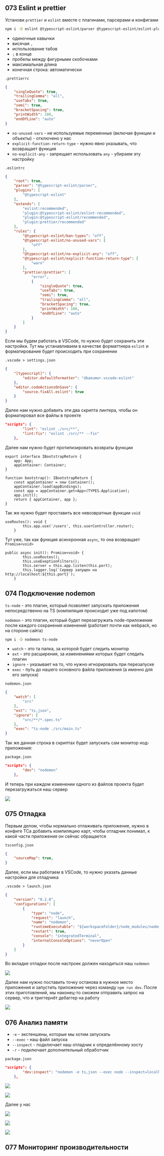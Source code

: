 ## 073 Eslint и prettier

Установи `prettier` и `eslint` вместе с плагинами, парсерами и конфигами

```bash
npm i -D eslint @typescript-eslint/parser @typescript-eslint/eslint-plugin prettier eslint-config-prettier eslint-plugin-prettier typescript
```

- одиночные кавычки
- висячая `,`
- использование табов
- `;` в конце
- пробелы между фигурными скобочками
- максимальная длина
- конечная строка: автоматически

`.prettierrc`
```JSON
{
	"singleQuote": true,
	"trailingComma": "all",
	"useTabs": true,
	"semi": true,
	"bracketSpacing": true,
	"printWidth": 100,
	"endOfLine": "auto"
}
```

- `no-unused-vars` - не используемые переменные (включая функции и объекты) - отключено у нас
- `explicit-function-return-type` - нужно явно указывать, что возвращает функция 
- `no-explicit-any` - запрещает использовать `any` - убираем эту настройку

`.eslintrc`
```JSON
{
	"root": true,
	"parser": "@typescript-eslint/parser",
	"plugins": [
		"@typescript-eslint"
	],
	"extends": [
		"eslint:recommended",
		"plugin:@typescript-eslint/eslint-recommended",
		"plugin:@typescript-eslint/recommended",
		"plugin:prettier/recommended"
	],
	"rules": {
		"@typescript-eslint/ban-types": "off",
		"@typescript-eslint/no-unused-vars": [
			"off"
		],
		"@typescript-eslint/no-explicit-any": "off",
		"@typescript-eslint/explicit-function-return-type": [
			"warn"
		],
		"prettier/prettier": [
			"error",
			{
				"singleQuote": true,
				"useTabs": true,
				"semi": true,
				"trailingComma": "all",
				"bracketSpacing": true,
				"printWidth": 100,
				"endOfLine": "auto"
			}
		]
	}
}
```

Если мы будем работать в VSCode, то нужно будет сохранить эти настройки. Тут мы устанавливаем в качестве форматтиера `eslint` и форматирование будет происходить при сохранении

`.vscode > settings.json`
```JSON
{
	"[typescript]": {
		"editor.defaultFormatter": "dbaeumer.vscode-eslint"
	},
	"editor.codeActionsOnSave": {
		"source.fixAll.eslint": true
	}
}
```

Далее нам нужно добавить эти два скрипта линтера, чтобы он форматировал все файлы в проекте

```JSON
"scripts": {
		"lint": "eslint ./src/**",
		"lint:fix": "eslint ./src/** --fix"
	},
```

Далее нам нужно будет протипизировать возвраты функции 

```TS
export interface IBootstrapReturn {
	app: App;
	appContainer: Container;
}

function bootstrap(): IBootstrapReturn {
	const appContainer = new Container();
	appContainer.load(appBindings);
	const app = appContainer.get<App>(TYPES.Application);
	app.init();
	return { appContainer, app };
}
```

Так же нужно будет проставить все невозвратные функции `void`

```TS
useRoutes(): void {
		this.app.use('/users', this.userController.router);
	}
```

Тут уже, так как функция асинхронная `async`, то она возвращает `Promise<void>`

```TS
public async init(): Promise<void> {
		this.useRoutes();
		this.useExeptionFilters();
		this.server = this.app.listen(this.port);
		this.logger.log(`Сервер запущен на http://localhost:${this.port}`);
	}
```

## 074 Подключение nodemon

`ts-node` - это плагин, который позволяет запускать приложения непосредственно на TS (компиляция происходит уже под капотом)

`nodemon` - это плагин, который будет перезагружать node-приложение после каждого сохранения изменений (работает почти как webpack, но на стороне сайта)

```bash
npm i -D nodemon ts-node
```

- `watch` - это та папка, за которой будет следить монитор
- `ext` - это расширения, за изменениями которых будет следить плагин
- `ignore` - указывает на то, что нужно игнорировать при перезапуске
- `exec` - путь до нашего основного файла приложения (а именно для его запуска)

`nodemon.json`
```JSON
{
	"watch": [
		"src"
	],
	"ext": "ts,json",
	"ignore": [
		"src/**/*.spec.ts"
	],
	"exec": "ts-node ./src/main.ts"
}
```

Так же данная строка в скриптах будет запускать сам монитор нод-приложения:

`package.json`
```JSON
"scripts": {
		"dev": "nodemon"
	},
```

И теперь при каждом изменении одного из файлов проекта будет перезагружаться наш сервер

![](_png/Pasted%20image%2020221202195820.png)

## 075 Отладка

Первым делом, чтобы нормально отлаживать приложение, нужно в конфиге ТСа добавить компиляцию карт, чтобы отладчик понимал, к какой части приложения он сейчас обращается

`tsconfig.json`
```JSON
{
	"sourceMap": true,
}
```

Далее, если мы работаем в VSCode, то нужно указать данные настройки для отладчика

`.vscode > launch.json`
```JSON
{
	"version": "0.2.0",
	"configurations": [
		{
			"type": "node",
			"request": "launch",
			"name": "nodemon",
			"runtimeExecutable": "${workspaceFolder}/node_modules/nodemon/bin/nodemon.js",
			"restart": true,
			"console": "integratedTerminal",
			"internalConsoleOptions": "neverOpen"
		}
	]
}
```

Во вкладке отладки после настроек должен находиться наш `nodemon`

![](_png/Pasted%20image%2020221203153514.png)

Далее нам нужно поставить точку останова в нужное место приложения и запустить приложение через команду `npm run dev`. После этих приготовлений, мы наконец-то сможем отправить запрос на сервер, что и триггернёт дебаггер на работу

![](_png/Pasted%20image%2020221203153435.png)

## 076 Анализ памяти

- `-e` - экстеншены, которые мы хотим запускать
- `--exec` - наш файл запуска
- `--inspect` - подключает наш отладчик к определённому хосту
- `-r` - подключает дополнительный обработчик

`package.json`
```JSON
"scripts": {
		"dev:inspect": "nodemon -e ts,json --exec node --inspect=localhost:9222 -r ts-node/register src/main.ts"
	},
```



![](_png/Pasted%20image%2020221203161319.png)



![](_png/Pasted%20image%2020221203161455.png)

Далее у нас

![](_png/Pasted%20image%2020221203163322.png)

![](_png/Pasted%20image%2020221203163326.png)

![](_png/Pasted%20image%2020221203163329.png)





## 077 Мониторинг производительности








